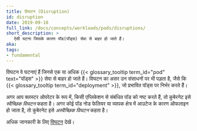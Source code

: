 ```yaml
---
title: विघटन (Disruption)
id: disruption
date: 2019-09-10
full_link: /docs/concepts/workloads/pods/disruptions/
short_description: >
   ऐसी घटना जिसके कारण पॉड(पॉड्स) सेवा से बाहर हो जाते हैं।
aka:
tags:
- fundamental
---
```

 विघटन वे घटनाएं हैं जिनसे एक या अधिक 
{{< glossary_tooltip term_id="pod" text="पॉड्स" >}} सेवा से बाहर हो जाते हैं। 
विघटन का असर उन संसाधनों पर भी पड़ता है, जैसे कि 
{{< glossary_tooltip term_id="deployment" >}}, जो प्रभावित पॉड्स पर निर्भर करते हैं।

<!--more-->

अगर आप क्लस्टर ऑपरेटर के रूप में, किसी एप्लिकेशन से संबंधित पॉड को नष्ट करते हैं, 
तो कुबेरनेट इसे _स्वैच्छिक विघटन_ कहता है। अगर कोई पॉड नोड फेलियर या व्यापक क्षेत्र 
में आउटेज के कारण ऑफलाइन हो जाता है, तो कुबेरनेट इसे _अस्वैच्छिक विघटन_ कहता है।

अधिक जानकारी के लिए [विघटन](/docs/concepts/workloads/pods/disruptions/) देखें।
